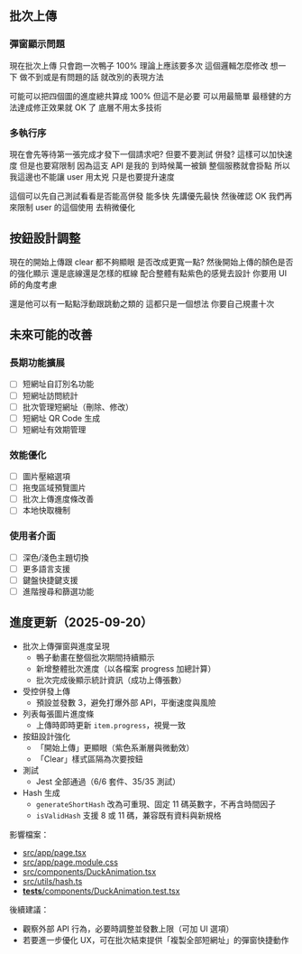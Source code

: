 ## 批次上傳

### 彈窗顯示問題

現在批次上傳 只會跑一次鴨子 100%
理論上應該要多次 這個邏輯怎麼修改 想一下
做不到或是有問題的話 就改別的表現方法

可能可以把四個圖的進度總共算成 100% 但這不是必要
可以用最簡單 最穩健的方法達成修正效果就 OK 了 底層不用太多技術

### 多執行序

現在會先等待第一張完成才發下一個請求吧?
但要不要測試 併發?
這樣可以加快速度
但是也要寫限制 因為這支 API 是我的 到時候萬一被鎖 整個服務就會掛點
所以我這邊也不能讓 user 用太兇 只是也要提升速度

這個可以先自己測試看看是否能高併發 能多快 先講優先最快
然後確認 OK 我們再來限制 user 的這個使用 去稍微優化

## 按鈕設計調整

現在的開始上傳跟 clear 都不夠顯眼
是否改成更寬一點? 然後開始上傳的顏色是否的強化顯示 還是底線還是怎樣的框線
配合整體有點紫色的感覺去設計 你要用 UI 師的角度考慮

還是他可以有一點點浮動跟跳動之類的 這都只是一個想法 你要自己規畫十次

## 未來可能的改善

### 長期功能擴展

- [ ] 短網址自訂別名功能
- [ ] 短網址訪問統計
- [ ] 批次管理短網址（刪除、修改）
- [ ] 短網址 QR Code 生成
- [ ] 短網址有效期管理

### 效能優化

- [ ] 圖片壓縮選項
- [ ] 拖曳區域預覽圖片
- [ ] 批次上傳進度條改善
- [ ] 本地快取機制

### 使用者介面

- [ ] 深色/淺色主題切換
- [ ] 更多語言支援
- [ ] 鍵盤快捷鍵支援
- [ ] 進階搜尋和篩選功能

## 進度更新（2025-09-20）

- 批次上傳彈窗與進度呈現
  - 鴨子動畫在整個批次期間持續顯示
  - 新增整體批次進度（以各檔案 progress 加總計算）
  - 批次完成後顯示統計資訊（成功上傳張數）
- 受控併發上傳
  - 預設並發數 3，避免打爆外部 API，平衡速度與風險
- 列表每張圖片進度條
  - 上傳時即時更新 `item.progress`，視覺一致
- 按鈕設計強化
  - 「開始上傳」更顯眼（紫色系漸層與微動效）
  - 「Clear」樣式區隔為次要按鈕
- 測試
  - Jest 全部通過（6/6 套件、35/35 測試）
- Hash 生成
  - `generateShortHash` 改為可重現、固定 11 碼英數字，不再含時間因子
  - `isValidHash` 支援 8 或 11 碼，兼容既有資料與新規格

影響檔案：

- [src/app/page.tsx](src/app/page.tsx:1)
- [src/app/page.module.css](src/app/page.module.css:1)
- [src/components/DuckAnimation.tsx](src/components/DuckAnimation.tsx:1)
- [src/utils/hash.ts](src/utils/hash.ts:1)
- [**tests**/components/DuckAnimation.test.tsx](__tests__/components/DuckAnimation.test.tsx:1)

後續建議：

- 觀察外部 API 行為，必要時調整並發數上限（可加 UI 選項）
- 若要進一步優化 UX，可在批次結束提供「複製全部短網址」的彈窗快捷動作
